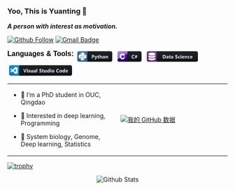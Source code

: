 <!--
 * @Author       : Yuanting Ma
 * @Github       : https://github.com/YuantingMaSC
 * @LastEditors  : yuanting 
 * @Date         : 2024-05-03 15:17:01
 * @LastEditTime : 2024-05-03 17:21:02
 * @FilePath     : /YuantingMaSC/README.md
 * @Description  : 
 * Copyright (c) 2024 by Yuanting_Ma@163.com, All Rights Reserved. 
-->
### Yoo, This is Yuanting 👋
<em><b> A person with interest as motivation. </b></em>

[![Github Follow](https://img.shields.io/github/followers/YuantingMaSc?label=Follow%20Me&style=social)](https://github.com/YuantingMaSc)  [![Gmail Badge](https://img.shields.io/badge/Gmail-d14836?style=flat-square&logo=Gmail&logoColor=white&link=mailto:eeht1717@gmail.com)](mailto:ma09262012@gmail.com)
<!--
###### - Languages and Tools...
-->
 <p align="left">
  <!-- For more icons please follow  https://github.com/MikeCodesDotNET/ColoredBadges -->
  <span style="vertical-align: middle; color: black; font-size: 16px; font-family: 'Arial'; font-weight: bold;">Languages & Tools:</span>
  <img src="https://raw.githubusercontent.com/8bithemant/8bithemant/master/svg/dev/languages/python.svg" alt="python" style="vertical-align:top; margin:4px" height="24">
  <img src="https://raw.githubusercontent.com/8bithemant/8bithemant/master/svg/dev/languages/csharp.svg" alt="csharp" style="vertical-align:top; margin:4px" height="24">
  <img src="https://raw.githubusercontent.com/8bithemant/8bithemant/master/svg/dev/misc/datascience.svg" alt="datascience" style="vertical-align:top; margin:4px" height="24">
  <img src="https://raw.githubusercontent.com/8bithemant/8bithemant/master/svg/dev/tools/visualstudio_code.svg" alt="vscode" style="vertical-align:top; margin:4px" height="24">
</p>

<table style="border-collapse: collapse; border: none;">
  <tr>
    <td valign="center" width="50%" style="border: none;">

- 🔭 I’m a PhD student in OUC, Qingdao

- 🌱 Interested in deep learning, Programming

- :key: System biology, Genome, Deep learning, Statistics
    </td>
    <!-- GitHub Readme Stats -->
    <td valign="center" width="50%" style="border: none;">

[![我的 GitHub 数据](https://github-readme-stats.vercel.app/api?username=YuantingMaSc&hide=prs&count_private=true&include_all_commits=true&show_icons=true&theme=swift)]() 
</td>
  </tr>
</table>

<!-- <a href="https://stats.hyochan.dev/en/stats/YuantingMaSc"><img src="https://stats.hyochan.dev/api/github-stats?login=YuantingMaSc" width="465" hight="300"/></a> -->


[![trophy](https://github-profile-trophy.vercel.app/?username=YuantingMaSc&theme=monokai&column=-1&no-frame=true&rank=SECRET,SSS,SS,S,AAA,AA,A,B,C)](https://github.com/ryo-ma/github-profile-trophy)

<p align="center">
        <img src="https://raw.githubusercontent.com/mayhemantt/mayhemantt/Update/svg/Bottom.svg" alt="Github Stats"/>
</p>

